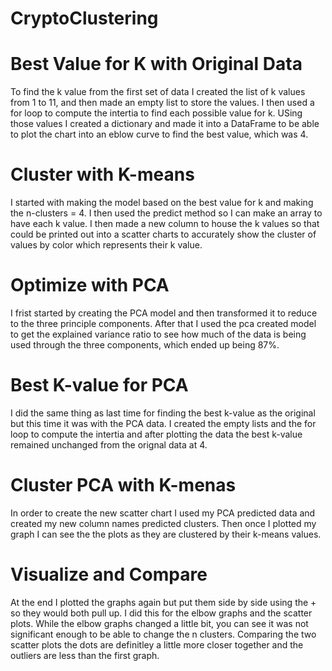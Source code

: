 # CryptoClustering

# Best Value for K with Original Data

  To find the k value from the first set of data I created the list of k values from 1 to 11, and then made an empty list to store the values.  I then used a for loop to compute the intertia to find each possible value for k.  USing those values I created a dictionary and made it into a DataFrame to be able to plot the chart into an eblow curve to find the best value, which was 4.
  
# Cluster with K-means

  I started with making the model based on the best value for k and making the n-clusters = 4. I then used the predict method so I can make an array to have each k value.  I then made a new column to house the k values so that could be printed out into a scatter charts to accurately show the cluster of values by color which represents their k value.

# Optimize with PCA

  I frist started by creating the PCA model and then transformed it to reduce to the three principle components. After that I used the pca created model to get the explained variance ratio to see how much of the data is being used through the three components, which ended up being 87%.

# Best K-value for PCA

  I did the same thing as last time for finding the best k-value as the original but this time it was with the PCA data.  I created the empty lists and the for loop to compute the intertia and after plotting the data the best k-value remained unchanged from the orignal data at 4.

# Cluster PCA with K-menas

  In order to create the new scatter chart I used my PCA predicted data and created my new column names predicted clusters.  Then once I plotted my graph I can see the the plots as they are clustered by their k-means values.  

# Visualize and Compare

  At the end I plotted the graphs again but put them side by side using the + so they would both pull up.  I did this for the elbow graphs and the scatter plots. While the elbow graphs changed a little bit, you can see it was not significant enough to be able to change the n clusters.  Comparing the two scatter plots the dots are definitley a little more closer together and the outliers are less than the first graph. 
